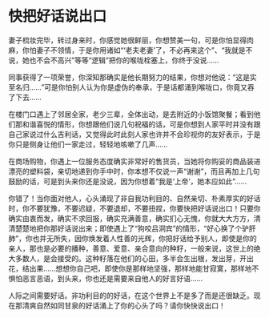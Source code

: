 # 快把好话说出口

妻子梳妆完毕，转过身来时，你感觉她很鲜丽，你想赞美一句，可是你怕显得肉麻，你怕妻子不领情，于是你用诸如“‘老夫老妻’了，不必再来这个”、“我就是不说，她也不会不高兴”等等“逻辑”把你的喉咙栓塞上，你终于没说…… 

同事获得了一项荣誉，你深知那确实是他长期努力的结果，你想对他说：“这是实至名归……”可是你怕别人认为你是虚伪的奉承，于是话都涌到喉咙口，你竟又吞了下去…… 

在楼门口遇上了邻居全家，老少三辈，全体出动，是去附近的小饭馆聚餐；看到他们那和谐喜悦的情形，你想跟他们说几句祝福的话，可是你想到人家平时并没有跟自己家说过什么吉利话，又觉得此时此刻人家也许并不会珍视你的友好表示，于是你只是侧身让他们一家走过，轻轻地咳嗽了几声…… 

在商场购物，你遇上一位服务态度确实非常好的售货员，当她将你购妥的商品装进漂亮的塑料袋，亲切地递到你手中时，你本想不仅说一声“谢谢”，而且再加上几句鼓励的话，可是到头来你还是没说，因为你想着“我是‘上帝’，她本应如此”…… 

你错了！当你面对他人，心头涌现了非自我功利目的、自然亲切、朴素厚实的好话时，你不要犹豫，不要迟疑，不要退却，不要扭捏，你要快把好话说出口！只要你确实由衷而发，确实不求回报，确实充满善意，确实扪心无愧，你就大大方方，清清楚楚地把你那好话说出来；即使遇上了“狗咬吕洞宾”的情形，“好心换了个驴肝肺”，你也并无所失，因你焕发着人性善的光辉，你把好话给予别人，即使是你的亲人，那也是必要的播种，善意、爱意、亲合意向的种籽，一般来说，这世上的绝大多数人，是会接受的。这种籽落在他们的心田，多半会生出根，发出芽，开出花，结出果……想想你自己吧，即使你是那样地坚强，那样地能甘寂寞，那样地不惧怕恶言恶语，到头来，你也还是需要来自他人的好言好语…… 

人际之间需要好话。非功利目的的好话，在这个世界上不是多了而是还很缺乏。现在那清爽自然如同甘泉的好话涌上了你的心头了吗？请你快快说出口！
 